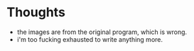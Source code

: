 # Thoughts
- the images are from the original program, which is wrong.
- i'm too fucking exhausted to write anything more.
